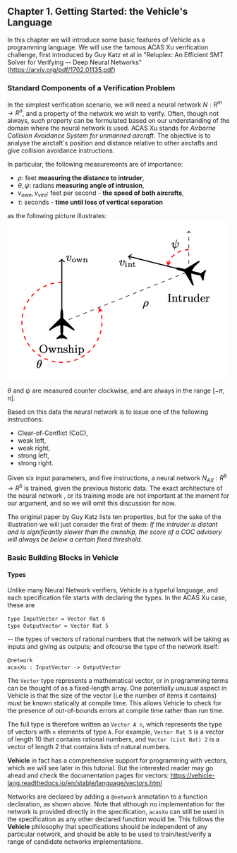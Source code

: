 ## Chapter 1. Getting Started: the Vehicle's Language

In this chapter we will introduce some basic features of Vehicle as a programming language. We will use the famous ACAS Xu verification challenge,
first introduced by Guy Katz et al in "Reluplex: An Efficient SMT Solver for Verifying -- Deep Neural Networks" (<https://arxiv.org/pdf/1702.01135.pdf>)


### Standard Components of a Verification Problem

In the simplest verification scenario, we will need  a neural network $N : R^m \rightarrow R^n$, and a property of the network we wish to verify. Often, though not always, such property can be formulated based on our understanding of the domain where the neural network is used.
ACAS Xu stands for *Airborne Collision Avoidance System for unmanned  aircraft*. The objective is to analyse the airctaft's position and distance relative to other airctafts and give collision avoidance instructions.

In particular, the following measurements are of importance:
- $\rho$: feet **measuring the distance to intruder**,
- $\theta, \psi$: radians **measuring angle of intrusion**,
- $v_{own}, v_{vint}$: feet per second - **the speed of both aircrafts**,
- $\tau$: seconds - **time until loss of vertical separation**  

as the following picture illustrates: 
![ACAS Xu](acas_xu.png)

$\theta$ and $\psi$ are measured counter clockwise, and are always in the range $[−\pi, \pi]$.

Based on this data the neural network is to issue one of the following instructions: 
- Clear-of-Conflict (CoC), 
- weak left, 
- weak right, 
- strong left, 
- strong right.

Given six input parameters, and five instructions, a neural network $N_{AX} : R^6 \rightarrow R^5$ is trained, given the previous historic data. The exact architecture of the neural network , or its training mode are not important at the moment for our argument, and so we will omit this discussion for now. 

The original paper by Guy Katz lists ten properties, but for the sake of the illustration we will just consider the first of them:
*If the intruder is distant and is significantly slower than the ownship, the score of a COC advisory will always be below a certain fixed
threshold.*

### Basic Building Blocks in Vehicle 

#### Types

Unlike many Neural Network verifiers, Vehicle is a typeful language, and each specification file starts with declaring the types.
In the ACAS Xu case, these are

``` 
type InputVector = Vector Rat 6 
type OutputVector = Vector Rat 5
```

-- the types of vectors of rational numbers that the network will be taking as inputs and giving as outputs;
and ofcourse the type of the network itself:

``` 
@network
acasXu : InputVector -> OutputVector
```

The `Vector` type represents a mathematical vector, or in programming terms can be thought of as a fixed-length array. One potentially unusual aspect in Vehicle is that the size of the vector (i.e the number of items it contains) must be known statically at compile time. This allows Vehicle to check for the presence of out-of-bounds errors at compile time rather than run time.

The full type is therefore written as `Vector A n`, which represents the type of vectors with `n` elements of type `A`. For example, `Vector Rat 5` is a vector of length $10$ that contains rational numbers, and `Vector (List Nat) 2` is a vector of length $2$ that contains lists of natural numbers.

**Vehicle** in fact has a comprehensive support for programming with vectors, which we will see later in this tutorial. But the interested reader may go ahead and check the documentation pages for vectors: <https://vehicle-lang.readthedocs.io/en/stable/language/vectors.html> 

Networks are declared by adding a `@network` annotation to a function declaration, as shown above. Note that although no implementation for the network is provided directly in the specification, `acasXu` can still be used in the specification as any other declared function would be.
This follows the **Vehicle** philosophy that specifications should be independent of any particular network, and should be able to be used to train/test/verify a range of candidate networks implementations.



